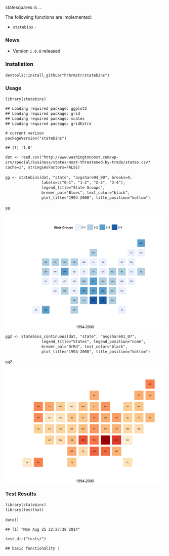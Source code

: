 statesquares is ...

The following functions are implemented:

-   `statebins` -

### News

-   Version `1.0.0` released

### Installation

``` {.r}
devtools::install_github("hrbrmstr/statebins")
```

### Usage

``` {.r}
library(statebins)
```

    ## Loading required package: ggplot2
    ## Loading required package: grid
    ## Loading required package: scales
    ## Loading required package: gridExtra

``` {.r}
# current verison
packageVersion("statebins")
```

    ## [1] '1.0'

``` {.r}
dat <- read.csv("http://www.washingtonpost.com/wp-srv/special/business/states-most-threatened-by-trade/states.csv?cache=1", stringsAsFactors=FALSE)

gg <- statebins(dat, "state", "avgshare94_00", breaks=4, 
                labels=c("0-1", "1-2", "2-3", "3-4"),
                legend_title="State Groups",
                brewer_pal="Blues", text_color="black", 
                plot_title="1994-2000", title_position="bottom")

gg
```

![plot of chunk unnamed-chunk-3](./_README_files/figure-markdown_github/unnamed-chunk-31.png)

``` {.r}
gg2 <- statebins_continuous(dat, "state", "avgshare01_07",
                legend_title="States", legend_position="none",
                brewer_pal="OrRd", text_color="black", 
                plot_title="1994-2000", title_position="bottom")

gg2
```

![plot of chunk unnamed-chunk-3](./_README_files/figure-markdown_github/unnamed-chunk-32.png)

### Test Results

``` {.r}
library(statebins)
library(testthat)

date()
```

    ## [1] "Mon Aug 25 22:27:38 2014"

``` {.r}
test_dir("tests/")
```

    ## basic functionality :
